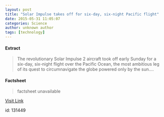 ```yaml
---
layout: post
title: "Solar Impulse takes off for six-day, six-night Pacific flight"
date: 2015-05-31 11:05:07
categories: Science
author: unknown author
tags: [technology]
---
```



#### Extract
>The revolutionary Solar Impulse 2 aircraft took off early Sunday for a six-day, six-night flight over the Pacific Ocean, the most ambitious leg of its quest to circumnavigate the globe powered only by the sun....

#### Factsheet
>factsheet unavailable

[Visit Link](http://phys.org/news352274688.html)

id:  131449
